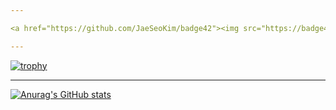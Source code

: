 ```yaml
---

<a href="https://github.com/JaeSeoKim/badge42"><img src="https://badge42.vercel.app/api/v2/cl9smgnrq00250fju0ztclesb/stats?cursusId=21&coalitionId=80" alt="yes-slim's 42 stats" /></a>

---
```


[![trophy](https://github-profile-trophy.vercel.app/?username=ryo-ma&theme=dracula)](https://github.com/ryo-ma/github-profile-trophy)

---

[![Anurag's GitHub stats](https://github-readme-stats.vercel.app/api?username=Yns-Sl)](https://github.com/anuraghazra/github-readme-stats)
